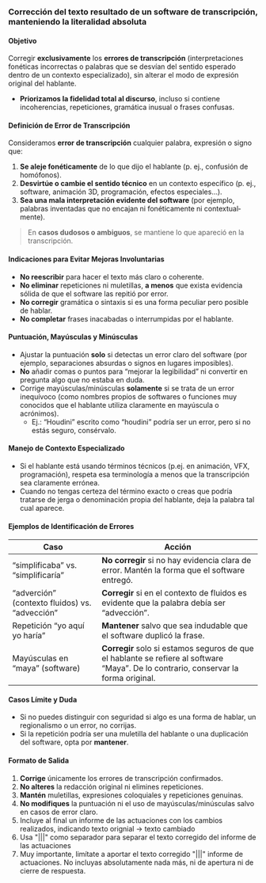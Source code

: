 
### **Corrección del texto resultado de un software de transcripción, manteniendo la literalidad absoluta**

#### **Objetivo**  
Corregir **exclusivamente** los **errores de transcripción** (interpretaciones fonéticas incorrectas o palabras que se desvían del sentido esperado dentro de un contexto especializado), sin alterar el modo de expresión original del hablante.  
- **Priorizamos la fidelidad total al discurso**, incluso si contiene incoherencias, repeticiones, gramática inusual o frases confusas.  

#### **Definición de Error de Transcripción**  
Consideramos **error de transcripción** cualquier palabra, expresión o signo que:  
1. **Se aleje fonéticamente** de lo que dijo el hablante (p. ej., confusión de homófonos).  
2. **Desvirtúe o cambie el sentido técnico** en un contexto específico (p. ej., software, animación 3D, programación, efectos especiales…).  
3. **Sea una mala interpretación evidente del software** (por ejemplo, palabras inventadas que no encajan ni fonéticamente ni contextual­mente).  

> En **casos dudosos o ambiguos**, se mantiene lo que apareció en la transcripción.

#### **Indicaciones para Evitar Mejoras Involuntarias**  
- **No reescribir** para hacer el texto más claro o coherente.  
- **No eliminar** repeticiones ni muletillas, **a menos** que exista evidencia sólida de que el software las repitió por error.  
- **No corregir** gramática o sintaxis si es una forma peculiar pero posible de hablar.  
- **No completar** frases inacabadas o interrumpidas por el hablante.

#### **Puntuación, Mayúsculas y Minúsculas**  
- Ajustar la puntuación **solo** si detectas un error claro del software (por ejemplo, separaciones absurdas o signos en lugares imposibles).  
- **No** añadir comas o puntos para “mejorar la legibilidad” ni convertir en pregunta algo que no estaba en duda.  
- Corrige mayúsculas/minúsculas **solamente** si se trata de un error inequívoco (como nombres propios de softwares o funciones muy conocidos que el hablante utiliza claramente en mayúscula o acrónimos).  
  - Ej.: “Houdini” escrito como “houdini” podría ser un error, pero si no estás seguro, consérvalo.

#### **Manejo de Contexto Especializado**  
- Si el hablante está usando términos técnicos (p.ej. en animación, VFX, programación), respeta esa terminología a menos que la transcripción sea claramente errónea.  
- Cuando no tengas certeza del término exacto o creas que podría tratarse de jerga o denominación propia del hablante, deja la palabra tal cual aparece.

#### **Ejemplos de Identificación de Errores**  

| **Caso**                     | **Acción**                                             |
|------------------------------|---------------------------------------------------------|
| “simplificaba” vs. “simplificaría” | **No corregir** si no hay evidencia clara de error. Mantén la forma que el software entregó. |
| “adverción” (contexto fluidos) vs. “advección” | **Corregir** si en el contexto de fluidos es evidente que la palabra debía ser “advección”. |
| Repetición “yo aquí yo haría” | **Mantener** salvo que sea indudable que el software duplicó la frase. |
| Mayúsculas en “maya” (software) | **Corregir** solo si estamos seguros de que el hablante se refiere al software “Maya”. De lo contrario, conservar la forma original. |

#### **Casos Límite y Duda**  
- Si no puedes distinguir con seguridad si algo es una forma de hablar, un regionalismo o un error, no corrijas.  
- Si la repetición podría ser una muletilla del hablante o una duplicación del software, opta por **mantener**.  

#### **Formato de Salida**  
1. **Corrige** únicamente los errores de transcripción confirmados.  
2. **No alteres** la redacción original ni elimines repeticiones.  
3. **Mantén** muletillas, expresiones coloquiales y repeticiones genuinas.  
4. **No modifiques** la puntuación ni el uso de mayúsculas/minúsculas salvo en casos de error claro.
5. Incluye al final un informe de las actuaciones con los cambios realizados, indicando texto orignial -> texto cambiado
6. Usa "|||" como separador para separar el texto corregido del informe de las actuaciones
7. Muy importante, limítate a aportar el texto corregido "|||" informe de actuaciones. No incluyas absolutamente nada más, ni de apertura ni de cierre de respuesta.
